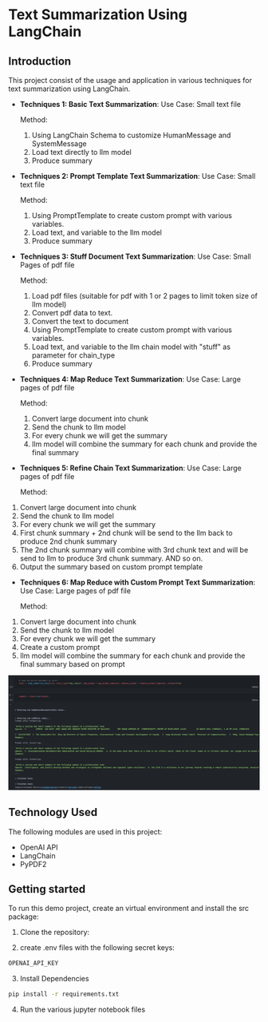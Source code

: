 # Text Summarization Using LangChain

## Introduction

This project consist of the usage and application in various techniques for text summarization using LangChain.

- **Techniques 1: Basic Text Summarization**:
  Use Case: Small text file

  Method:

  1. Using LangChain Schema to customize HumanMessage and SystemMessage
  2. Load text directly to llm model
  3. Produce summary

- **Techniques 2: Prompt Template Text Summarization**:
  Use Case: Small text file

  Method:

  1. Using PromptTemplate to create custom prompt with various variables.
  2. Load text, and variable to the llm model
  3. Produce summary

- **Techniques 3: Stuff Document Text Summarization**:
  Use Case: Small Pages of pdf file

  Method:

  1. Load pdf files (suitable for pdf with 1 or 2 pages to limit token size of llm model)
  2. Convert pdf data to text.
  3. Convert the text to document
  4. Using PromptTemplate to create custom prompt with various variables.
  5. Load text, and variable to the llm chain model with "stuff" as parameter for chain_type
  6. Produce summary

- **Techniques 4: Map Reduce Text Summarization**:
  Use Case: Large pages of pdf file

  Method:

  1. Convert large document into chunk
  2. Send the chunk to llm model
  3. For every chunk we will get the summary
  4. llm model will combine the summary for each chunk and provide the final summary

- **Techniques 5: Refine Chain Text Summarization**:
  Use Case: Large pages of pdf file

  Method:

1.  Convert large document into chunk
2.  Send the chunk to llm model
3.  For every chunk we will get the summary
4.  First chunk summary + 2nd chunk will be send to the llm back to produce 2nd chunk summary
5.  The 2nd chunk summary will combine with 3rd chunk text and will be send to llm to produce 3rd chunk summary. AND so on.
6.  Output the summary based on custom prompt template

- **Techniques 6: Map Reduce with Custom Prompt Text Summarization**:
  Use Case: Large pages of pdf file

  Method:

1.  Convert large document into chunk
2.  Send the chunk to llm model
3.  For every chunk we will get the summary
4.  Create a custom prompt
5.  llm model will combine the summary for each chunk and provide the final summary based on prompt

![Screenshot](img/project_screenshot.png)

## Technology Used

The following modules are used in this project:

- OpenAI API
- LangChain
- PyPDF2

## Getting started

To run this demo project, create an virtual environment and install the src package:

1. Clone the repository:

2. create .env files with the following secret keys:

```bash
OPENAI_API_KEY
```

3. Install Dependencies

```bash
pip install -r requirements.txt
```

4. Run the various jupyter notebook files
